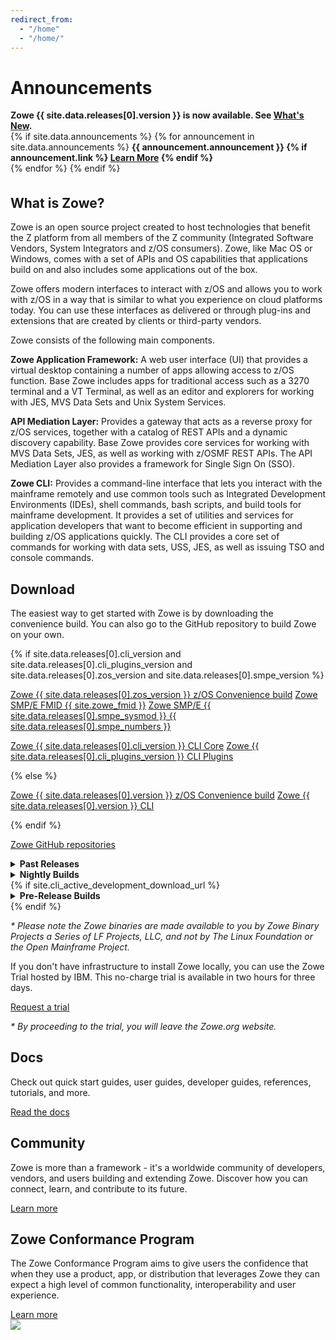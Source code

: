 ```yaml
---
redirect_from:
  - "/home"
  - "/home/"
---
```

<!-- SPDX-License-Identifier: CC-BY-4.0 -->
<!-- Copyright Contributors to the Zowe project. -->

<div class="announcementsection">
<h1>Announcements</h1>
<strong>Zowe {{ site.data.releases[0].version }} is now available. See <a href="{{ site.docs_site_url }}/{{site.data.releases[0].documentation}}/getting-started/summaryofchanges.html">What's New</a>.<br></strong>
{% if site.data.announcements %}
{% for announcement in site.data.announcements %}
<strong>{{ announcement.announcement }}
{% if announcement.link %}
 <a href="{{ announcement.link }}">Learn More</a>
{% endif %}
<br></strong>
{% endfor %}
{% endif %}
</div>

<section class="whitebackground" style="padding-top:1%">

<h1 id="what-is-zowe">What is Zowe?</h1>

<div class="section1col1">
<p>
Zowe is an open source project created to host technologies that benefit the Z platform from all members of the Z community (Integrated Software Vendors, System Integrators and z/OS consumers). Zowe, like Mac OS or Windows, comes with a set of APIs and OS capabilities that applications build on and also includes some applications out of the box.
</p>

<p>
Zowe offers modern interfaces to interact with z/OS and allows you to work with z/OS in a way that is similar to what you experience on cloud platforms today. You can use these interfaces as delivered or through plug-ins and extensions that are created by clients or third-party vendors.
</p>

<p>Zowe consists of the following main components.</p>

<p><b>Zowe Application Framework:</b> A web user interface (UI) that provides a virtual desktop containing a number of apps allowing access to z/OS function.  Base Zowe includes apps for traditional access such as a 3270 terminal and a VT Terminal, as well as an editor and explorers for working with JES, MVS Data Sets and Unix System Services.</p>

<p><b>API Mediation Layer:</b> Provides a gateway that acts as a reverse proxy for z/OS services, together with a catalog of REST APIs and a dynamic discovery capability. Base Zowe provides core services for working with MVS Data Sets, JES, as well as working with z/OSMF REST APIs. The API Mediation Layer also provides a framework for Single Sign On (SSO). </p>

<p><b>Zowe CLI:</b> Provides a command-line interface that lets you interact with the mainframe remotely and use common tools such as Integrated Development Environments (IDEs), shell commands, bash scripts, and build tools for mainframe development. It provides a set of utilities and services for application developers that want to become efficient in supporting and building z/OS applications quickly. The CLI provides a core set of commands for working with data sets, USS, JES, as well as issuing TSO and console commands.</p>
</div>

<div class="videocol">
<object style="width:100%;height:330px;width:100%; float: none; clear: both; margin: 2px auto;" data="{{ site.latest_video_embed }}">
</object>
</div>

</section>

<section class="bluebackground">

<h1 id="download">Download</h1>
<p>
The easiest way to get started with Zowe is by downloading the convenience build. You can also go to the GitHub repository to build Zowe on your own.
</p>
{% if site.data.releases[0].cli_version and site.data.releases[0].cli_plugins_version and site.data.releases[0].zos_version and site.data.releases[0].smpe_version %}
  <p>
    <a class="button" href="{{ site.zos_download_url }}{{ site.data.releases[0].zos_version }}">Zowe {{ site.data.releases[0].zos_version }} z/OS Convenience build</a>
    <a class="button" href="{{ site.smpe_download_url }}{{ site.zowe_fmid_oss_version }}">Zowe SMP/E FMID {{ site.zowe_fmid }}</a>
    <a class="button" href="{{ site.smpe_download_url }}{{ site.data.releases[0].smpe_version }}">Zowe SMP/E {{ site.data.releases[0].smpe_sysmod }} {{ site.data.releases[0].smpe_numbers }}</a>
  </p>
  <p>
    <a class="button" href="{{ site.cli_download_url }}{{ site.data.releases[0].cli_version }}">Zowe {{ site.data.releases[0].cli_version }} CLI Core</a>
    <a class="button" href="{{ site.cli_plugins_download_url }}{{ site.data.releases[0].cli_plugins_version }}">Zowe {{ site.data.releases[0].cli_plugins_version }} CLI Plugins</a>
  </p>
{% else %}
  <p>
    <a class="button" href="{{ site.zos_download_url }}{{ site.data.releases[0].version }}">Zowe {{ site.data.releases[0].version }} z/OS Convenience build</a>
    <a class="button" href="{{ site.cli_download_url }}{{ site.data.releases[0].version }}">Zowe {{ site.data.releases[0].version }} CLI</a>
  </p>
{% endif %}
<p><a class="button" href="{{ site.github_repo_url }}">Zowe GitHub repositories</a></p>

<details>
<summary><b>Past Releases</b></summary>
{% for release in site.data.releases %}
  {% if forloop.first %}
  <table>
  {% endif %}
  {% unless forloop.first %}
    <tr>
      <td>Zowe {{release.version}} ({{release.release_date}})</td>
    {% if release.zos_version %}
      <td><a href="{{site.zos_download_url}}{{release.zos_version}}">z/OS Convenience build</a></td>
    {% else %}
      <td><a href="{{site.zos_download_url}}{{release.version}}">z/OS Convenience build</a></td>
    {% endif %}
    {% if release.smpe_version and release.smpe_sysmod %}
      <td><a href="{{site.smpe_download_url}}{{release.smpe_version}}">SMP/E {{release.smpe_sysmod}} {{release.smpe_numbers}}</a></td>
    {% else %}
      <td></td>
    {% endif %}
    {% if release.cli_version and release.cli_plugins_version %}
      <td><a href="{{site.cli_download_url}}{{release.cli_version}}">CLI Core</a></td>
    {% else %}
      {% if release.cli_version %}
        <td><a href="{{site.cli_download_url}}{{release.cli_version}}">CLI</a></td>
      {% else %}
        <td><a href="{{site.cli_download_url}}{{release.version}}">CLI</a></td>
      {% endif %}
    {% endif %}
    {% if release.cli_plugins_version %}
      <td><a href="{{site.cli_plugins_download_url}}{{release.cli_plugins_version}}">CLI Plugins</a></td>
    {% else %}
      <td></td>
    {% endif %}
      <td><a href="{{ site.docs_site_url }}/{{release.documentation}}/getting-started/summaryofchanges.html">Release Notes</a></td>
      <td><a href="{{ site.docs_site_url }}/{{release.documentation}}">Documentation</a></td>
    </tr>
  {% endunless %}
  {% if forloop.last %}
  </table>
  <i>All builds prior to Zowe v1.0.0 are no longer available.</i>
  {% endif %}
{% endfor %}
</details>
<details>
<summary><b>Nightly Builds</b></summary>
<p>Visit the Zowe Artifactory <a class="white" href="{{ site.nightly_build_url }}">nightly build folder</a> to find the most recent build.</p>
<p>Please note:
  <ul>
    <li><i>Nightly builds are made available to allow preview and early distribution of in-progress work items which may be functionally incomplete and unstable. The coverage and successful execution of tests has not been guaranteed and the builds should be treated accordingly.</i></li>
    <li><i>The latest build status is available from <a class="white" href="{{ site.zowe_build_slack_url }}">#zowe-build Slack channel</a>.</i></li>
    <li><i>A nightly build will be removed about 30 days after release.</i></li>
  </ul>
</p>
</details>
{% if site.cli_active_development_download_url %}
<details>
<summary><b>Pre-Release Builds</b></summary>
<p>
If you want to try newer, actively-developed Zowe features and functions, download the following packages:
</p>
{% if site.cli_active_development_download_url %}
<a class="button" href="{{ site.cli_active_development_download_url }}{{ site.data.active_development.cli.version }}&package={{ site.data.active_development.cli.package }}">Zowe CLI (Active Development)</a>
{% endif %}
</details>
{% endif %}
<p><i>
* Please note the Zowe binaries are made available to you by Zowe Binary Projects a Series of LF Projects, LLC, and not by The Linux Foundation or the Open Mainframe Project.
</i></p>
<p>
If you don't have infrastructure to install Zowe locally, you can use the Zowe Trial hosted by IBM. This no-charge trial is available in two hours for three days.
</p>
<a class="button" href="{{ site.ibm_ztrial_url }}">Request a trial</a>
<p><i>* By proceeding to the trial, you will leave the Zowe.org website.</i></p>

</section>

<section class="whitebackground">

<h1 id="documentation">Docs</h1>
<p>
Check out quick start guides, user guides, developer guides, references, tutorials, and more.
</p>
<a class="button" href="{{ site.docs_site_url }}">Read the docs</a>

</section>

<section class="bluebackground">

<h1 id="community">Community</h1>
<p>
Zowe is more than a framework - it's a worldwide community of developers, vendors, and users building and extending Zowe. Discover how you can connect, learn, and contribute to its future.
</p>
<a class="button" href="{{ site.community_site_url }}">Learn more</a>

</section>

<section class="whitebackground">

<h1 id="conformance">Zowe Conformance Program</h1>

<div class="section1col1">
<p>
The Zowe Conformance Program aims to give users the confidence that when they use a product, app, or distribution that leverages Zowe they can expect a high level of common functionality, interoperability and user experience.
</p>
<a class="button" href="{{ site.conformance_page_url }}">Learn more</a>

</div>

<div class="videocol">
<img src="assets/img/Zowe_ConformanceBadge_general-white.svg">
</div>
